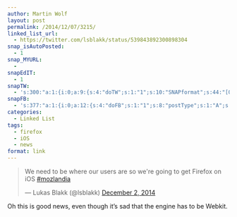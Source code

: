 ```yaml
---
author: Martin Wolf
layout: post
permalink: /2014/12/07/3215/
linked_list_url:
  - https://twitter.com/lsblakk/status/539843892300898304
snap_isAutoPosted:
  - 1
snap_MYURL:
  - 
snapEdIT:
  - 1
snapTW:
  - 's:300:"a:1:{i:0;a:9:{s:4:"doTW";s:1:"1";s:10:"SNAPformat";s:44:"[Quote] Firefox for iOS: %URL% //by @lsblakk";s:8:"attchImg";s:1:"0";s:9:"isAutoImg";s:1:"A";s:8:"imgToUse";s:0:"";s:11:"isPrePosted";s:1:"1";s:8:"isPosted";s:1:"1";s:4:"pgID";s:18:"541565667775090689";s:5:"pDate";s:19:"2014-12-07 12:11:31";}}";'
snapFB:
  - 's:377:"a:1:{i:0;a:12:{s:4:"doFB";s:1:"1";s:8:"postType";s:1:"A";s:10:"AttachPost";s:1:"2";s:10:"SNAPformat";s:35:"New post on MartinWolf.org: %TITLE%";s:9:"isAutoImg";s:1:"A";s:8:"imgToUse";s:0:"";s:9:"isAutoURL";s:1:"A";s:8:"urlToUse";s:0:"";s:11:"isPrePosted";s:1:"1";s:8:"isPosted";s:1:"1";s:4:"pgID";s:31:"711305895599362_807912662605351";s:5:"pDate";s:19:"2014-12-07 12:11:37";}}";'
categories:
  - Linked List
tags:
  - firefox
  - iOS
  - news
format: link
---
```

<blockquote class="twitter-tweet" lang="en">
  <p>
    We need to be where our users are so we're going to get Firefox on iOS <a href="https://twitter.com/hashtag/mozlandia?src=hash">#mozlandia</a>
  </p>
  
  <p>
    &mdash; Lukas Blakk (@lsblakk) <a href="https://twitter.com/lsblakk/status/539843892300898304">December 2, 2014</a>
  </p>
</blockquote>



Oh this is good news, even though it&#8217;s sad that the engine has to be Webkit.